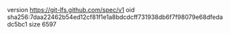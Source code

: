 version https://git-lfs.github.com/spec/v1
oid sha256:7daa22462b54ed12cf81f1e1a8bdcdcff731938db6f7f98079e68dfedadc5bc1
size 6597
